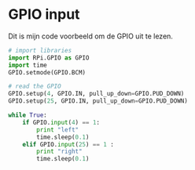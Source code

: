 # GPIO input

Dit is mijn code voorbeeld om de GPIO uit te lezen.

``` Python
# import libraries
import RPi.GPIO as GPIO
import time
GPIO.setmode(GPIO.BCM)

# read the GPIO
GPIO.setup(4, GPIO.IN, pull_up_down=GPIO.PUD_DOWN)
GPIO.setup(25, GPIO.IN, pull_up_down=GPIO.PUD_DOWN)

while True:
    if GPIO.input(4) == 1:
		print "left"
		time.sleep(0.1)
	elif GPIO.input(25) == 1 :
		print "right"
		time.sleep(0.1)

```